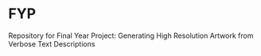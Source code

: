 # FYP
Repository for Final Year Project: Generating High Resolution Artwork from Verbose Text Descriptions
